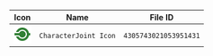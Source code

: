 | Icon | Name | File ID |
| ---  | ---  | ---     |
| ![](CharacterJoint%20Icon.png) | `CharacterJoint Icon` | `4305743021053951431` |
